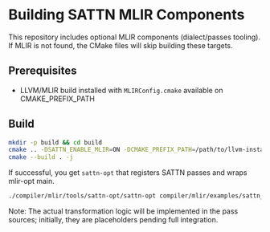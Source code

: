 # Building SATTN MLIR Components

This repository includes optional MLIR components (dialect/passes tooling). If MLIR is not found, the CMake files will skip building these targets.

## Prerequisites
- LLVM/MLIR build installed with `MLIRConfig.cmake` available on CMAKE_PREFIX_PATH

## Build
```bash
mkdir -p build && cd build
cmake .. -DSATTN_ENABLE_MLIR=ON -DCMAKE_PREFIX_PATH=/path/to/llvm-install
cmake --build . -j
```

If successful, you get `sattn-opt` that registers SATTN passes and wraps mlir-opt main.

```bash
./compiler/mlir/tools/sattn-opt/sattn-opt compiler/mlir/examples/sattn_example.mlir -o out.mlir
```

Note: The actual transformation logic will be implemented in the pass sources; initially, they are placeholders pending full integration.
